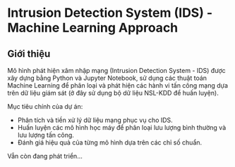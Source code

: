 # Intrusion Detection System (IDS) - Machine Learning Approach

## Giới thiệu
Mô hình phát hiện xâm nhập mạng (Intrusion Detection System - IDS) được xây dựng bằng Python và Jupyter Notebook, sử dụng các thuật toán Machine Learning để phân loại và phát hiện các hành vi tấn công mạng dựa trên dữ liệu giám sát (ở đây sử dụng bộ dữ liệu NSL-KDD để huấn luyện).

Mục tiêu chính của dự án:
- Phân tích và tiền xử lý dữ liệu mạng phục vụ cho IDS.
- Huấn luyện các mô hình học máy để phân loại lưu lượng bình thường và lưu lượng tấn công.
- Đánh giá hiệu quả của từng mô hình dựa trên các chỉ số chuẩn.

Vẫn còn đang phát triển...
